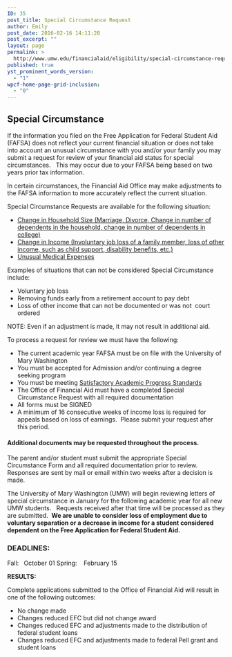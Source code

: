```yaml
---
ID: 35
post_title: Special Circumstance Request
author: Emily
post_date: 2016-02-16 14:11:20
post_excerpt: ""
layout: page
permalink: >
  http://www.umw.edu/financialaid/eligibility/special-circumstance-request/
published: true
yst_prominent_words_version:
  - "1"
wpcf-home-page-grid-inclusion:
  - "0"
---
```

<h2>Special Circumstance</h2>
If the information you filed on the Free Application for Federal Student Aid (FAFSA) does not reflect your current financial situation or does not take into account an unusual circumstance with you and/or your family you may submit a request for review of your financial aid status for special circumstances.   This may occur due to your FAFSA being based on two years prior tax information.

In certain circumstances, the Financial Aid Office may make adjustments to the FAFSA information to more accurately reflect the current situation.

Special Circumstance Requests are available for the following situation:
<ul>
 	<li><a href="http://www.umw.edu/financialaid/wp-content/uploads/sites/31/2016/03/SC-Change-in-Household.pdf">Change in Household Size (Marriage, Divorce, Change in number of dependents in the household, change in number of dependents in college)</a></li>
 	<li><a href="http://www.umw.edu/financialaid/wp-content/uploads/sites/31/2016/03/SC-Change-in-Income.pdf">Change in Income (Involuntary job loss of a family member, loss of other income, such as child support, disability benefits, etc.)</a></li>
 	<li><a href="http://www.umw.edu/financialaid/wp-content/uploads/sites/31/2016/03/SpecialCircumstance-Medical-Expenses.pdf">Unusual Medical Expenses</a></li>
</ul>
Examples of situations that can not be considered Special Circumstance include:
<ul>
 	<li>Voluntary job loss</li>
 	<li>Removing funds early from a retirement account to pay debt</li>
 	<li>Loss of other income that can not be documented or was not  court ordered</li>
</ul>
NOTE: Even if an adjustment is made, it may not result in additional aid.

To process a request for review we must have the following:
<ul>
 	<li>The current academic year FAFSA must be on file with the University of Mary Washington</li>
 	<li>You must be accepted for Admission and/or continuing a degree seeking program</li>
 	<li>You must be meeting <a href="http://www.umw.edu/financialaid/eligibility/satisfactory-academic-progress/">Satisfactory Academic Progress Standards</a></li>
 	<li>The Office of Financial Aid must have a completed Special Circumstance Request with all required documentation</li>
 	<li>All forms must be SIGNED</li>
 	<li>A minimum of 16 consecutive weeks of income loss is required for appeals based on loss of earnings.  Please submit your request after this period.</li>
</ul>
<h4>Additional documents may be requested throughout the process.</h4>
The parent and/or student must submit the appropriate Special Circumstance Form and all required documentation prior to review.   Responses are sent by mail or email within two weeks after a decision is made.

The University of Mary Washington (UMW) will begin reviewing letters of special circumstance in January for the following academic year for all new UMW students.   Requests received after that time will be processed as they are submitted.  <strong>We are unable to consider loss of employment due to voluntary separation or a decrease in income for a student considered dependent on the Free Application for Federal Student Aid.</strong>
<h3>DEADLINES:</h3>
Fall:   October 01
Spring:    February 15

<strong>RESULTS:</strong>

Complete applications submitted to the Office of Financial Aid will result in one of the following outcomes:
<ul>
 	<li>No change made</li>
 	<li>Changes reduced EFC but did not change award</li>
 	<li>Changes reduced EFC and adjustments made to the distribution of federal student loans</li>
 	<li>Changes reduced EFC and adjustments made to federal Pell grant and student loans</li>
</ul>